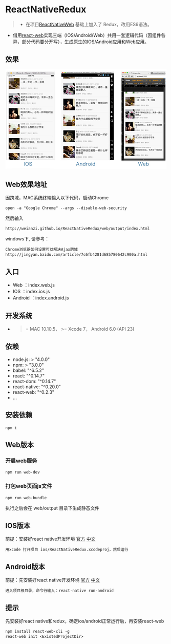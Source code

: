 # ReactNativeRedux
> * 在项目[ReactNativeWeb](https://github.com/weianzi/ReactNativeWeb) 基础上加入了 Redux，改用ES6语法。
* 借用[react-web](https://github.com/taobaofed/react-web)实现三端（IOS/Android/Web）共用一套逻辑代码（因组件各异，部分代码要分开写），生成原生的IOS/Android应用和Web应用。

## 效果
![效果](https://raw.githubusercontent.com/weianzi/ReactNativeWeb/master/pic.jpg)

## Web效果地址

因跨域，MAC系统终端输入以下代码，启动Chrome
```
open -a "Google Chrome" --args --disable-web-security
```
然后输入
```
http://weianzi.github.io/ReactNativeRedux/web/output/index.html
```

windows下, 请参考：
```
Chrome浏览器如何设置可以解决Ajax跨域
http://jingyan.baidu.com/article/7c6fb4281d685780642c900a.html
```

## 入口

* Web ：index.web.js
* IOS ：index.ios.js
* Android ：index.android.js

## 开发系统

* >= MAC 10.10.5， >= Xcode 7， Android 6.0 (API 23)

## 依赖

* node.js: > "4.0.0"
* npm: > "3.0.0"
* babel: "^6.5.2"
* react: "^0.14.7"
* react-dom: "^0.14.7"
* react-native: "^0.20.0"
* react-web: "^0.2.3"
* ...

## 安装依赖

```
npm i 
```
## Web版本

### 开启web服务

```
npm run web-dev
```

### 打包web页面js文件

```
npm run web-bundle
```
执行之后会在 web/output 目录下生成静态文件


## IOS版本
前提：安装好react native开发环境 [官方](http://facebook.github.io/react-native/docs/getting-started.html#content) [中文](http://reactnative.cn/docs/0.20/getting-started.html#content)

```
用xcode 打开项目 ios/ReactNativeRedux.xcodeproj，然后运行
```

## Android版本
前提：先安装好react native开发环境 [官方](http://facebook.github.io/react-native/docs/getting-started.html#content) [中文](http://reactnative.cn/docs/0.20/getting-started.html#content)

```
进入项目根目录，命令行输入：react-native run-android
```
## 提示
先安装好react native和redux，确定ios/android正常运行后，再安装react-web
```
npm install react-web-cli -g
react-web init <ExistedProjectDir>
```
